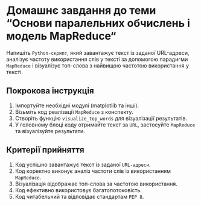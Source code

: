 # Домашнє завдання до теми “Основи паралельних обчислень і модель MapReduce“
Напишіть `Python-скрипт`, який завантажує текст із заданої URL-адреси, аналізує частоту використання слів у тексті за допомогою парадигми `MapReduce` і візуалізує топ-слова з найвищою частотою використання у тексті.

## Покрокова інструкція
1. Імпортуйте необхідні модулі (matplotlib та інші).
2. Візьміть код реалізації `MapReduce` з конспекту.
3. Створіть функцію `visualize_top_words` для візуалізації результатів.
4. У головному блоці коду отримайте текст за `URL`, застосуйте `MapReduce` та візуалізуйте результати.

## Критерії прийняття
1. Код успішно завантажує текст із заданої `URL-адреси`.
2. Код коректно виконує аналіз частоти слів із використанням `MapReduce`.
3. Візуалізація відображає топ-слова за частотою використання.
4. Код ефективно використовує багатопотоковість.
5. Код читабельний та відповідає стандартам `PEP 8`.